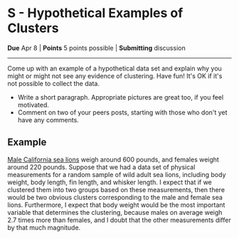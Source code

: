 # S - Hypothetical Examples of Clusters

**Due** Apr 8 | **Points** 5 points possible | **Submitting** discussion

---

Come up with an example of a hypothetical data set and explain why you might or
might not see any evidence of clustering. Have fun! It's OK if it's not possible
to collect the data.

- Write a short paragraph. Appropriate pictures are great too, if you feel motivated.
- Comment on two of your peers posts, starting with those who don't yet have any comments.

## Example

[Male California sea lions](https://nationalzoo.si.edu/animals/california-sea-lion)
weigh around 600 pounds, and females weight around 220 pounds. Suppose that we
had a data set of physical measurements for a random sample of wild adult sea
lions, including body weight, body length, fin length, and whisker length. I
expect that if we clustered them into two groups based on these measurements,
then there would be two obvious clusters corresponding to the male and female
sea lions. Furthermore, I expect that body weight would be the most important
variable that determines the clustering, because males on average weigh 2.7
times more than females, and I doubt that the other measurements differ by that
much magnitude.
